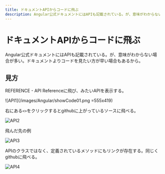 ```yaml
---
title: ドキュメントAPIからコードに飛ぶ
description: Angular公式ドキュメントにはAPIも記載されている。が、意味がわからない場合が多い。ドキュメントよりコードを見たい方が早い場合もあるから。
---
```


# ドキュメントAPIからコードに飛ぶ

Angular公式ドキュメントにはAPIも記載されている。が、意味がわからない場合が多い。ドキュメントよりコードを見たい方が早い場合もあるから。

## 見方

REFERENCE - API Referenceに飛び、みたいAPIを表示する。

![API1](/images/Angular/showCode01.png =555x419)

右にある`<>`をクリックするとgithubに上がっているソースに飛べる。

![API2](/images/Angular/showCode02.png)

飛んだ先の例

![API3](/images/Angular/showCode03.png)

APIのクラスではなく、定義されているメソッドにもリンクが存在する。同じくgithubに飛べる。

![API4](/images/Angular/showCode04.png)
